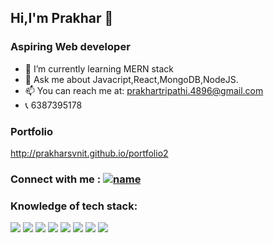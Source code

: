 ## Hi,I'm Prakhar 👋
### Aspiring Web developer

- 🌱 I’m currently learning MERN stack
- 💬 Ask me about Javacript,React,MongoDB,NodeJS.
- 📫 You can reach me at: prakhartripathi.4896@gmail.com
- :telephone_receiver: 6387395178

### Portfolio
http://prakharsvnit.github.io/portfolio2 

### Connect with me : [![name](	https://img.shields.io/badge/LinkedIn-0077B5?style=for-the-badge&logo=linkedin&logoColor=white)](https://www.linkedin.com/in/prakhar-tripathi489/) 

### Knowledge of tech stack:
<img src=	  "https://img.shields.io/badge/HTML5-E34F26?style=for-the-badge&logo=html5&logoColor=white" />
<img src=   "https://img.shields.io/badge/CSS3-1572B6?style=for-the-badge&logo=css3&logoColor=white" />
<img src=   "https://img.shields.io/badge/JavaScript-323330?style=for-the-badge&logo=javascript&logoColor=F7DF1E" />
<img src=   "https://img.shields.io/badge/C-00599C?style=for-the-badge&logo=c&logoColor=white" />
<img src=   "https://img.shields.io/badge/MongoDB-4EA94B?style=for-the-badge&logo=mongodb&logoColor=white" />
<img src=   "https://img.shields.io/badge/Express.js-000000?style=for-the-badge&logo=express&logoColor=white" />
<img src=   "https://img.shields.io/badge/React-20232A?style=for-the-badge&logo=react&logoColor=61DAFB" />
<img src=   "https://img.shields.io/badge/Node.js-339933?style=for-the-badge&logo=nodedotjs&logoColor=white" />
